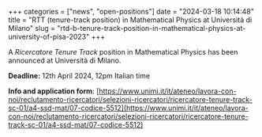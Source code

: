+++
categories = ["news", "open-positions"]
date = "2024-03-18 10:14:48"
title = "RTT (tenure-track position) in Mathematical Physics at Università di Milano"
slug = "rtd-b-tenure-track-position-in-mathematical-physics-at-university-of-pisa-2023"
+++

A *Ricercatore Tenure Track* position in Mathematical
Physics has been announced at Università di Milano.

**Deadline:** 12th April 2024, 12pm Italian time

**Info and application form**:
[https://www.unimi.it/it/ateneo/lavora-con-noi/reclutamento-ricercatori/selezioni-ricercatori/ricercatore-tenure-track-sc-01/a4-ssd-mat/07-codice-5512](https://www.unimi.it/it/ateneo/lavora-con-noi/reclutamento-ricercatori/selezioni-ricercatori/ricercatore-tenure-track-sc-01/a4-ssd-mat/07-codice-5512)
